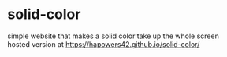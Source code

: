 # solid-color
 simple website that makes a solid color take up the whole screen  
 hosted version at https://hapowers42.github.io/solid-color/
